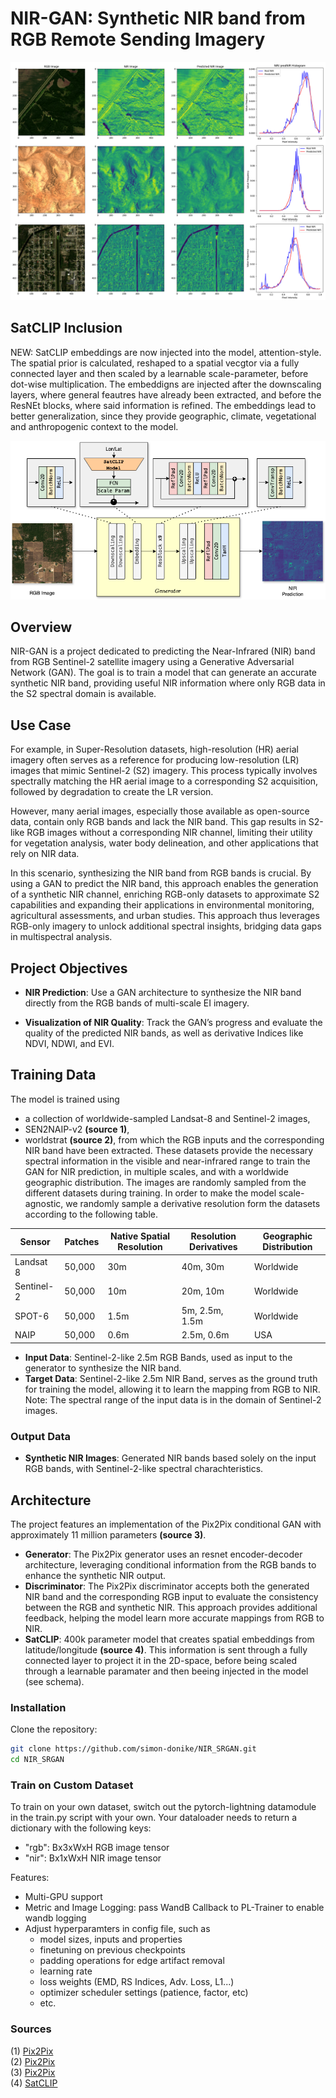 # NIR-GAN: Synthetic NIR band from RGB Remote Sending Imagery
![Sample Result](resources/banner2.png)

## SatCLIP Inclusion
NEW: SatCLIP embeddings are now injected into the model, attention-style. The spatial prior is calculated, reshaped to a spatial vecgtor via a fully connected layer and then scaled by a learnable scale-parameter, before dot-wise multiplication. The embeddigns are injected after the downscaling layers, where general feautres have already been extracted, and before the ResNEt blocks, where said information is refined. The embeddings lead to better generalization, since they provide geographic, climate, vegetational and anthropogenic context to the model.

![schema](resources/gan_inject.png)

## Overview
NIR-GAN is a project dedicated to predicting the Near-Infrared (NIR) band from RGB Sentinel-2 satellite imagery using a Generative Adversarial Network (GAN). The goal is to train a model that can generate an accurate synthetic NIR band, providing useful NIR information where only RGB data in the S2 spectral domain is available.

## Use Case
For example, in Super-Resolution datasets, high-resolution (HR) aerial imagery often serves as a reference for producing low-resolution (LR) images that mimic Sentinel-2 (S2) imagery. This process typically involves spectrally matching the HR aerial image to a corresponding S2 acquisition, followed by degradation to create the LR version.  

However, many aerial images, especially those available as open-source data, contain only RGB bands and lack the NIR band. This gap results in S2-like RGB images without a corresponding NIR channel, limiting their utility for vegetation analysis, water body delineation, and other applications that rely on NIR data.  

In this scenario, synthesizing the NIR band from RGB bands is crucial. By using a GAN to predict the NIR band, this approach enables the generation of a synthetic NIR channel, enriching RGB-only datasets to approximate S2 capabilities and expanding their applications in environmental monitoring, agricultural assessments, and urban studies. This approach thus leverages RGB-only imagery to unlock additional spectral insights, bridging data gaps in multispectral analysis.  

## Project Objectives

- **NIR Prediction**: Use a GAN architecture to synthesize the NIR band directly from the RGB bands of multi-scale EI imagery.
  
- **Visualization of NIR Quality**: Track the GAN’s progress and evaluate the quality of the predicted NIR bands, as well as derivative Indices like NDVI, NDWI, and EVI.

## Training Data
The model is trained using
- a collection of worldwide-sampled Landsat-8 and Sentinel-2 images,
- SEN2NAIP-v2 __(source 1)__, 
- worldstrat __(source 2)__, 
from which the RGB inputs and the corresponding NIR band have been extracted. These datasets provide the necessary spectral information in the visible and near-infrared range to train the GAN for NIR prediction, in multiple scales, and with a worldwide geographic distribution. The images are randomly sampled from the different datasets during training. In order to make the model scale-agnostic, we randomly sample a derivative resolution form the datasets according to the following table.  

| Sensor      | Patches | Native Spatial Resolution | Resolution Derivatives | Geographic Distribution |
|------------|---------|--------------------------|------------------------|-------------------------|
| Landsat 8  | 50,000  | 30m                      | 40m, 30m               | Worldwide               |
| Sentinel-2 | 50,000  | 10m                      | 20m, 10m               | Worldwide               |
| SPOT-6     | 50,000  | 1.5m                     | 5m, 2.5m, 1.5m         | Worldwide               |
| NAIP       | 50,000  | 0.6m                     | 2.5m, 0.6m             | USA                     |


  
- **Input Data**: Sentinel-2-like 2.5m RGB Bands, used as input to the generator to synthesize the NIR band.
- **Target Data**: Sentinel-2-like 2.5m NIR Band, serves as the ground truth for training the model, allowing it to learn the mapping from RGB to NIR.  
Note: The spectral range of the input data is in the domain of Sentinel-2 images.  

### Output Data
- **Synthetic NIR Images**: Generated NIR bands based solely on the input RGB bands, with Sentinel-2-like spectral charachteristics.

## Architecture
The project features an implementation of the Pix2Pix conditional GAN with approximately 11 million parameters __(source 3)__.  
- **Generator**: The Pix2Pix generator uses an resnet encoder-decoder architecture, leveraging conditional information from the RGB bands to enhance the synthetic NIR output.
- **Discriminator**: The Pix2Pix discriminator accepts both the generated NIR band and the corresponding RGB input to evaluate the consistency between the RGB and synthetic NIR. This approach provides additional feedback, helping the model learn more accurate mappings from RGB to NIR.
- **SatCLIP**: 400k parameter model that creates spatial embeddings from latitude/longitude __(source 4)__. This information is sent through a fully connected layer to project it in the 2D-space, before being scaled through a learnable paramater and then beeing injected in the model (see schema).

### Installation
Clone the repository:

```bash
git clone https://github.com/simon-donike/NIR_SRGAN.git
cd NIR_SRGAN
```

### Train on Custom Dataset
To train on your own dataset, switch out the pytorch-lightning datamodule in the train.py script with your own. Your dataloader needs to return a dictionary with the following keys:
- "rgb": Bx3xWxH RGB image tensor
- "nir": Bx1xWxH NIR image tensor

Features:
- Multi-GPU support
- Metric and Image Logging: pass WandB Callback to PL-Trainer to enable wandb logging
- Adjust hyperparamters in config file, such as
    - model sizes, inputs and properties
    - finetuning on previous checkpoints
    - padding operations for edge artifact removal
    - learning rate
    - loss weights (EMD, RS Indices, Adv. Loss, L1...)
    - optimizer scheduler settings (patience, factor, etc)
    - etc.

### Sources
(1) [Pix2Pix](https://huggingface.co/datasets/isp-uv-es/SEN2NAIP)  
(2) [Pix2Pix](https://worldstrat.github.io/)  
(3) [Pix2Pix](https://github.com/phillipi/pix2pix)  
(4) [SatCLIP](https://github.com/microsoft/satclip)